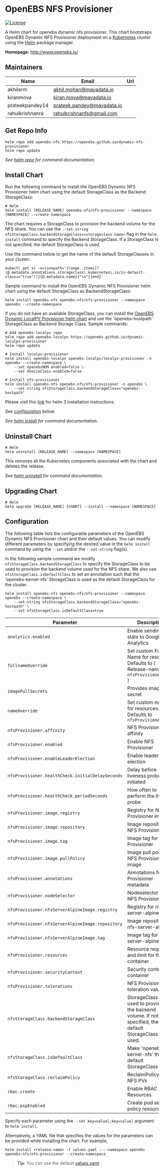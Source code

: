 #  OpenEBS NFS Provisioner

[![License](https://img.shields.io/badge/License-Apache%202.0-blue.svg)](https://opensource.org/licenses/Apache-2.0)

A Helm chart for openebs dynamic nfs provisioner. This chart bootstraps OpenEBS Dynamic NFS Provisioner deployment on a [Kubernetes](http://kubernetes.io) cluster using the  [Helm](https://helm.sh) package manager.


**Homepage:** <http://www.openebs.io/>

## Maintainers

| Name | Email | Url |
| ---- | ------ | --- |
| akhilerm | akhil.mohan@mayadata.io |  |
| kiranmova | kiran.mova@mayadata.io |  |
| prateekpandey14 | prateek.pandey@mayadata.io |  |
| rahulkrishnanra | rahulkrishnanfs@gmail.com |  |


## Get Repo Info

```console
helm repo add openebs-nfs https://openebs.github.io/dynamic-nfs-provisioner
helm repo update
```

_See [helm repo](https://helm.sh/docs/helm/helm_repo/) for command documentation._

## Install Chart

Run the following command to install the OpenEBS Dynamic NFS Provisioner helm chart using the default StorageClass as the Backend StorageClass:

```console
# Helm
helm install [RELEASE_NAME] openebs-nfs/nfs-provisioner --namespace [NAMESPACE] --create-namespace
```

The chart requires a StorageClass to provision the backend volume for the NFS share. You can use the `--set-string nfsStorageClass.backendStorageClass=<storageclass-name>` flag in the `helm install` command to specify the Backend StorageClass. If a StorageClass is not specified, the default StorageClass is used.

Use the command below to get the name of the default StorageClasses in your cluster:

```console
kubectl get sc -o=jsonpath='{range .items[?(@.metadata.annotations.storageclass\.kubernetes\.io/is-default-class=="true")]}{@.metadata.name}{"\n"}{end}'
```

Sample command to install the OpenEBS Dynamic NFS Provisioner helm chart using the default StorageClass as BackendStorageClass:

```console
helm install openebs-nfs openebs-nfs/nfs-provisioner --namespace openebs --create-namespace
```

If you do not have an available StorageClass, you can install the [OpenEBS Dynamic LocalPV Provisioner helm chart](https://openebs.github.io/dynamic-localpv-provisioner) and use the 'openebs-hostpath' StorageClass as Backend Storage Class. Sample commands:

```console
# Add openebs-localpv repo
helm repo add openebs-localpv https://openebs.github.io/dynamic-localpv-provisioner
helm repo update

# Install localpv-provisioner
helm install openebs-localpv openebs-localpv/localpv-provisioner -n openebs --create-namespace \
	--set openebsNDM.enabled=false \
	--set deviceClass.enabled=false

# Install nfs-provisioner
helm install openebs-nfs openebs-nfs/nfs-provisioner -n openebs \
	--set-string nfsStorageClass.backendStorageClass="openebs-hostpath"
```

Please visit this [link](https://helm.sh/docs/) for helm 3 installation instructions.

_See [configuration](#configuration) below._

_See [helm install](https://helm.sh/docs/helm/helm_install/) for command documentation._


## Uninstall Chart

```console
# Helm
helm uninstall [RELEASE_NAME] --namespace [NAMESPACE]
```

This removes all the Kubernetes components associated with the chart and deletes the release.

_See [helm uninstall](https://helm.sh/docs/helm/helm_uninstall/) for command documentation._

## Upgrading Chart

```console
# Helm
helm upgrade [RELEASE_NAME] [CHART] --install --namespace [NAMESPACE]
```


## Configuration

The following table lists the configurable parameters of the OpenEBS Dynamic NFS Provisioner chart and their default values. You can modify different parameters by specifying the desired value in the `helm install` command by using the `--set` and/or the `--set-string` flag(s).

In the following sample command we modify `nfsStorageClass.backendStorageClass` to specify the StorageClass to be used to provision the backend volume used for the NFS share. We also use `nfsStorageClass.isDefaultClass` to set an annotation such that the 'openebs-kernel-nfs' StorageClass is used as the default StorageClass for the cluster.

```console
helm install openebs-nfs openebs-nfs/nfs-provisioner --namespace openebs --create-namespace \
	--set-string nfsStorageClass.backendStorageClass="openebs-hostpath" \
	--set nfsStorageClass.isDefaultClass=true
```

| Parameter                             | Description                                   | Default                         |
| ------------------------------------- | --------------------------------------------- | ------------------------------- | 
| `analytics.enabled`                   | Enable sending stats to Google Analytics      | `true`                          |
| `fullnameOverride`                    | Set custom Full Name for resources. Defaults to ( Release-name + `nfsProvisioner.name` ) | `""`                            |
| `imagePullSecrets`                    | Provides image pull secret                    | `""`                            |
| `nameOverride`                        | Set custom name for resources. Defaults to `nfsProvisioner.name` | `""`                           |
| `nfsProvisioner.affinity`             | NFS Provisioner pod affinity                  | `{}`                            |
| `nfsProvisioner.enabled`              | Enable NFS Provisioner                        | `true`                          |
| `nfsProvisioner.enableLeaderElection` | Enable leader election                        | `true`                          |
| `nfsProvisioner.healthCheck.initialDelaySeconds` | Delay before liveness probe is initiated      | `30`                            |
| `nfsProvisioner.healthCheck.periodSeconds` | How often to perform the liveness probe        | `60`                           | 
| `nfsProvisioner.image.registry`       | Registry for NFS Provisioner image            | `""`                            |
| `nfsProvisioner.image.repository`     | Image repository for NFS Provisioner          | `openebs/provisioner-nfs`       |
| `nfsProvisioner.image.tag`            | Image tag for NFS Provisioner	                | `""`                            |
| `nfsProvisioner.image.pullPolicy`     | Image pull policy for NFS Provisioner image   | `IfNotPresent`                  |
| `nfsProvisioner.annotations`          | Annotations for NFS Provisioner metadata      | `""`                            |
| `nfsProvisioner.nodeSelector`         | Nodeselector for NFS Provisioner pod          | `""`                            |
| `nfsProvisioner.nfsServerAlpineImage.registry`         | Registry for nfs-server-alpine          | `""`                            |
| `nfsProvisioner.nfsServerAlpineImage.repository`         | Image repository for nfs-server-alpine          | `openebs/nfs-server-alpine`                            |
| `nfsProvisioner.nfsServerAlpineImage.tag`         | Image tag for nfs-server-alpine          | `""`                            |
| `nfsProvisioner.resources`            | Resource request and limit for the container  | `true`                          |
| `nfsProvisioner.securityContext`      | Security context for container                | `""`                            |
| `nfsProvisioner.tolerations`          | NFS Provisioner pod toleration values         | `""`                            |
| `nfsStorageClass.backendStorageClass` | StorageClass to be used to provision the backend volume. If not specified, the default StorageClass is used. | `""`                         |
| `nfsStorageClass.isDefaultClass`      | Make 'openebs-kernel-nfs' the default StorageClass | `"false"`                         |
| `nfsStorageClass.reclaimPolicy`       | ReclaimPolicy for NFS PVs                      | `"Delete"`                     |
| `rbac.create`                         | Enable RBAC Resources                          | `true`                         |
| `rbac.pspEnabled`                     | Create pod security policy resources           | `false`                        |
Specify each parameter using the `--set key=value[,key=value]` argument to `helm install`.

Alternatively, a YAML file that specifies the values for the parameters can be provided while installing the chart. For example,

```console
helm install <release-name> -f values.yaml ----namespace openebs openebs-nfs/nfs-provisioner --create-namespace
```

> **Tip**: You can use the default [values.yaml](values.yaml)
